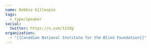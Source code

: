 ```yaml
---
name: Debbie Gillespie
tags:
  - type/speaker
social:
  twitter: https://x.com/123dg
organization:
  - "[[Canadian National Institute for the Blind Foundation]]"
---
```

